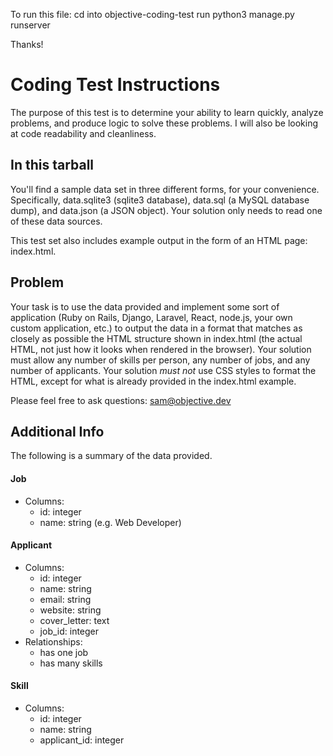 To run this file:
 cd into objective-coding-test
 run python3 manage.py runserver

 Thanks!

# Coding Test Instructions

The purpose of this test is to determine your ability to learn quickly, analyze
problems, and produce logic to solve these problems. I will also be looking at
code readability and cleanliness.

## In this tarball

You'll find a sample data set in three different forms, for your convenience.
Specifically, data.sqlite3 (sqlite3 database), data.sql (a MySQL database
dump), and data.json (a JSON object). Your solution only needs to read one of
these data sources.

This test set also includes example output in the form of an HTML page:
index.html.

## Problem

Your task is to use the data provided and implement some sort of application
(Ruby on Rails, Django, Laravel, React, node.js, your own custom application,
etc.) to output the data in a format that matches as closely as possible the
HTML structure shown in index.html (the actual HTML, not just how it looks when
rendered in the browser). Your solution must allow any number of skills per
person, any number of jobs, and any number of applicants. Your solution _must
not_ use CSS styles to format the HTML, except for what is already provided in
the index.html example.

Please feel free to ask questions: sam@objective.dev

## Additional Info

The following is a summary of the data provided.

#### Job

- Columns:
  - id: integer
  - name: string (e.g. Web Developer)

#### Applicant

- Columns:
  - id: integer
  - name: string
  - email: string
  - website: string
  - cover_letter: text
  - job_id: integer
- Relationships:
  - has one job
  - has many skills

#### Skill

- Columns:
  - id: integer
  - name: string
  - applicant_id: integer
